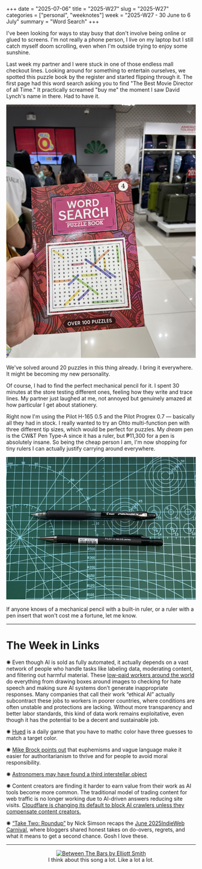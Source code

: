 +++
date = "2025-07-06"
title = "2025-W27"
slug = "2025-W27"
categories = ["personal", "weeknotes"]
week = "2025-W27 - 30 June to 6 July"
summary = "Word Search"
+++

I've been looking for ways to stay busy that don't involve being online or glued to screens. I'm not really a phone person, I live on my laptop but I still catch myself doom scrolling, even when I'm outside trying to enjoy some sunshine.

Last week my partner and I were stuck in one of those endless mall checkout lines. Looking around for something to entertain ourselves, we spotted this puzzle book by the register and started flipping through it. The first page had this word search asking you to find "The Best Movie Director of all Time." It practically screamed "buy me" the moment I saw David Lynch's name in there. Had to have it.

![Word Search Puzzle Notebook](word-search-notebook.jpg "It's honestly been the best purchase I've made so far this year ")

We've solved around 20 puzzles in this thing already. I bring it everywhere. It might be becoming my new personality.

Of course, I had to find the perfect mechanical pencil for it. I spent 30 minutes at the store testing different ones, feeling how they write and trace lines. My partner just laughed at me, not annoyed but genuinely amazed at how particular I get about stationery.

Right now I'm using the Pilot H-165 0.5 and the Pilot Progrex 0.7 — basically all they had in stock. I really wanted to try an Ohto multi-function pen with three different tip sizes, which would be perfect for puzzles. My *dream* pen is the CW&T Pen Type-A since it has a ruler, but ₱11,300 for a pen is absolutely insane. So being the cheap person I am, I'm now shopping for tiny rulers I can actually justify carrying around everywhere.

![Pilot Progrex 0.7 and Pilot H-165 0.5](pilot-mechanical-pencils.jpg "Pilot Progrex 0.7 and Pilot H-165 0.5")

If anyone knows of a mechanical pencil with a built-in ruler, or a ruler with a pen insert that won't cost me a fortune, let me know.

---

# The Week in Links

✺ Even though AI is sold as fully automated, it actually depends on a vast network of people who handle tasks like labeling data, moderating content, and filtering out harmful material. These [low-paid workers around the world](https://restofworld.org/2025/the-ai-con-book-invisible-labor/) do everything from drawing boxes around images to checking for hate speech and making sure AI systems don’t generate inappropriate responses. Many companies that call their work “ethical AI” actually subcontract these jobs to workers in poorer countries, where conditions are often unstable and protections are lacking. Without more transparency and better labor standards, this kind of data work remains exploitative, even though it has the potential to be a decent and sustainable job.

✺ [Hued](https://playhued.com/) is a daily game that you have to mathc color have three guesses to match a target color.

✺ [Mike Brock points out](https://www.techdirt.com/2025/07/01/the-moral-imperative-of-clear-language/?ref=krabf.com) that euphemisms and vague language make it easier for authoritarianism to thrive and for people to avoid moral responsibility.

✺ [Astronomers may have found a third interstellar object](https://arstechnica.com/space/2025/07/astronomers-may-have-found-a-third-interstellar-object/)

 ✺ Content creators are finding it harder to earn value from their work as AI tools become more common. The traditional model of trading content for web traffic is no longer working due to AI-driven answers reducing site visits. [Cloudflare is changing its default to block AI crawlers unless they compensate content creators.](https://blog.cloudflare.com/content-independence-day-no-ai-crawl-without-compensation/)

✺ [“Take Two: Roundup”](https://www.nicksimson.com//posts/2025-take-two-roundup.html) by Nick Simson recaps the [June 2025](https://www.nicksimson.com/posts/2025-indieweb-carnival-take-two.html)[IndieWeb Carnival](https://indieweb.org/IndieWeb_Carnival), where bloggers shared honest takes on do-overs, regrets, and what it means to get a second chance. Gosh I love these.

---

<div align="center">
   <a href="https://song.link/krabf25wk27"><img src="https://i.scdn.co/image/ab67616d0000b273ea7ac80765aa4549d18a27b9" alt="Between The Bars by Elliott Smith" width="450">
</a>
<figcaption>I think about this song a lot. Like a lot a lot.</figcaption>
</figure>
</div>
